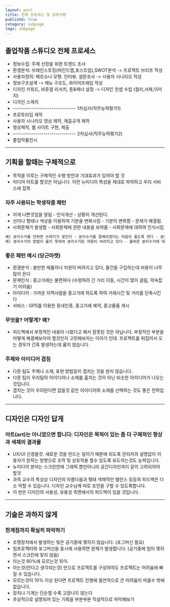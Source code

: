 ```yaml
---
layout: post
title: 전체 프로세스 및 당부사항
publishd: true
category: subpage
tags: subpage
---
```


## 졸업작품 스튜디오 전체 프로세스
* 정보수집: 주제 선정을 위한 트렌드 조사
* 환경분석: 브레인스토밍(마인드맵,포스트업),SWOT분석 -> 프로젝트 브리프 작성
* 사용자정의: 페르소나 모형. 인터뷰. 설문조사 -> 사용자 시나리오 작성
* 정보구조설계 -> 메뉴 구조도, 와이어프레임 작성
* 디자인 키워드, 비쥬얼 리서치, 톤&매너 설정 -> 디자인 컨셉 수립 (컬러,서체,이미지)
* 디자인 스케치
* ------------------------------- 1차심사(직무능력평가1)
* 프로토타입 제작
* 사용자 시나리오 영상 제작, 제출규격 제작
* 영상제작, 웹 사이트 구현, 제출
* ------------------------------- 2차심사(직무능력평가2)
* 졸업작품전시

---

## 기획을 할때는 구체적으로
* 목적을 이루는 구체적인 수행 방안과 기대효과가 있어야 할 것
* 미디어 아트를 할것은 아닙니다. 이런 뉴미디어 특성을 제대로 파악하고 우리 서비스에 접목

### 자주 사용되는 학생작품 패턴
* 이게 나쁜것임을 알림 - 인식개선 - 상황이 개선된다.
* 선이나 형태나 색상을 이용하여 기분을 변화시킴 - 기분이 변화함 - 문제가 해결됨.
* 사회문제가 발생함 - 사회문제에 관한 내용을 보여줌 - 사회문제에 대하여 인식시킴

```markdown
예) 분리수거를 안하면 쓰레기가 쌓인다 - 분리수거를 잘해야겠다는 마음이 들도록 한다 - 분리수거를 잘해서 환경이 좋아진다.
예) 분리수거의 방법이 옳지 못하여 분리수거된 자원이 버려지고 있다 - 올바른 분리수거에 대한 정보를 모아서 보여준다 - 분리수거가 올바르게 이루어져 환경이 좋아진다.
```
### 좋은 패턴 예시 (당근마켓)
* 환경분석 : 쓸만한 제품이나 자원이 버려지고 있다, 물건을 구입하는데 비용이 너무 많이 든다
* 문제인식 : 중고거래는 불편하다 (수령하려 긴 거리 이동, 시간이 많이 걸림, 약속잡기 어려움)
* 아이디어 : 가까운 지역사람을 중고거래 하도록 하여 거래시간 및 거리를 단축시킨다
* 서비스 : GPS를 이용한 동네인증, 중고거래 예약, 중고물품 게시

### 무엇을? 어떻게? 왜?
* 피드백에서 부정적인 내용이 나왔다고 해서 잘못된 것은 아닙니다. 부정적인 부분을 어떻게 해결해보아야 할것인지 고민해보자는 이야기 인데. 프로젝트를 뒤집어서 오는 경우가 간혹 발생하는데 옳지 않습니다.

### 주제와 아이디어 겹침
* 다른 팀도 주제나 소재, 표현 방법등이 겹치는 것을 원치 않습니다.
* 다른 팀이 우리팀의 아이디어나 소재를 훔치는 것이 아닌 비슷한 아이디어가 나오는 것입니다.
* 겹치는 것이 우려된다면 없을것 같은 아이디어와 소재를 선택하는 것도 좋은 전략입니다.

---

## 디자인은 디자인 답게
### 아트(art)는 아니였으면 합니다: 디자인은 목적이 있는 좀 더 구체적인 형상과 색채의 결과물
* UX/UI 신경쓸것. 새로운 것을 만드는 일이기 때문에 되도록 관리자의 설명없이 이용자가 원하는 방향으로 조작 및 상호작용 할수 있도록 유도하는것도 능력입니다.
* 뉴미디어 분야는 스크린안에 그래픽 뿐만아니라 공간디자인까지 같이 고려되어야 할것
* 과목 교수의 특성상 디자인의 아름다움과 형태 색채적인 밸런스 등등의 피드백은 다소 약할 수 있습니다. 디자인 교수님께 따로 조언을 구할 수 있도록합니다.
* 이 반은 디자인의 사용성, 유용성 측면에서의 피드백이 있을 것입니다.

---

## 기술은 과하지 않게
### 한계점까지 확실히 파악하기
* 조명장치에서 발생하는 빛은 공기중에 맺히지 않습니다. (포그머신 필요)
* 빔프로젝터와 포그머신을 동시에 사용하면 문제가 발생합니다. (공기중에 빔이 맺히면서 스크린에 닿지 않음)
* 아는것 90%에 모르는것 10%
* 아는것(안다고 생각되는것) 만으로 프로젝트를 구성하여도 프로젝트는 어려움에 빠질 수 있습니다.
* 모르는것이 10% 이상 된다면 프로젝트 진행에 필연적으로 큰 어려움이 따를수 밖에 없습니다.
* 장치나 기계는 단순할 수록 고장나지 않는다
* 추상적으로 설명되어 있는 기획을 부분부분 직설적으로 파악해보기